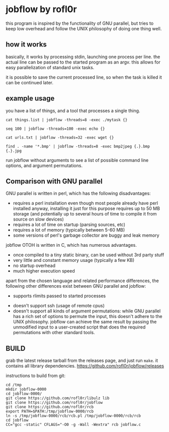 jobflow by rofl0r
=================

this program is inspired by the functionality of GNU parallel, but tries
to keep low overhead and follow the UNIX philosophy of doing one thing well.

how it works
------------

basically, it works by processing stdin, launching one process per line.
the actual line can be passed to the started program as an argv.
this allows for easy parallelization of standard unix tasks.

it is possible to save the current processed line, so when the task is killed
it can be continued later.

example usage
-------------

you have a list of things, and a tool that processes a single thing.

    cat things.list | jobflow -threads=8 -exec ./mytask {}

    seq 100 | jobflow -threads=100 -exec echo {}

    cat urls.txt | jobflow -threads=32 -exec wget {}

    find . -name '*.bmp' | jobflow -threads=8 -exec bmp2jpeg {.}.bmp {.}.jpg

run jobflow without arguments to see a list of possible command line options,
and argument permutations.

Comparison with GNU parallel
----------------------------

GNU parallel is written in perl, which has the following disadvantages:
- requires a perl installation
  even though most people already have perl installed anyway, installing it
  just for this purpose requires up to 50 MB storage (and potentially up to
  several hours of time to compile it from source on slow devices)
- requires a lot of time on startup (parsing sources, etc)
- requires a lot of memory (typically between 5-60 MB)
- some versions of perl's garbage collector are buggy and leak memory

jobflow OTOH is written in C, which has numerous advantages.
- once compiled to a tiny static binary, can be used without 3rd party stuff
- very little and constant memory usage (typically a few KB)
- no startup overhead
- much higher execution speed

apart from the chosen language and related performance differences, the
following other differences exist between GNU parallel and jobflow:

+ supports rlimits passed to started processes
- doesn't support ssh (usage of remote cpus)
- doesn't support all kinds of argument permutations:
  while GNU parallel has a rich set of options to permute the input,
  this doesn't adhere to the UNIX philosophy.
  jobflow can achieve the same result by passing the unmodified input
  to a user-created script that does the required permutations with other
  standard tools.

BUILD
-----

grab the latest release tarball from the releases page, and just run `make`.
it contains all library dependencies.
https://github.com/rofl0r/jobflow/releases

instructions to build from git:

    cd /tmp
    mkdir jobflow-0000
    cd jobflow-0000/
    git clone https://github.com/rofl0r/libulz lib
    git clone https://github.com/rofl0r/jobflow
    git clone https://github.com/rofl0r/rcb
    export PATH=$PATH:/tmp/jobflow-0000/rcb
    ln -s /tmp/jobflow-0000/rcb/rcb.pl /tmp/jobflow-0000/rcb/rcb
    cd jobflow
    CC="gcc -static" CFLAGS="-O0 -g -Wall -Wextra" rcb jobflow.c

